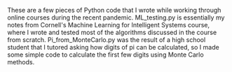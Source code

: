 These are a few pieces of Python code that I wrote while working through online courses during the recent pandemic. 
ML_testing.py is essentially my notes from Cornell's Machine Learning for Intelligent Systems course, 
where I wrote and tested most of the algorithms discussed in the course from scratch. 
Pi_from_MonteCarlo.py was the result of a high school student that I tutored asking how digits of pi can be calculated,
so I made some simple code to calculate the first few digits using Monte Carlo methods.
